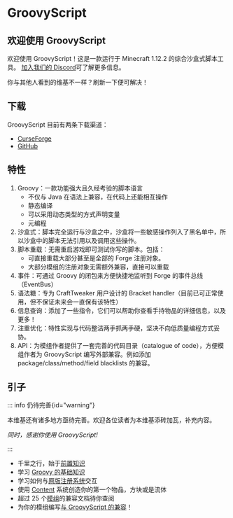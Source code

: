 # GroovyScript

## 欢迎使用 GroovyScript

欢迎使用 GroovyScript！这是一款运行于 Minecraft 1.12.2 的综合沙盒式脚本工具。
[加入我们的 Discord](https://discord.com/invite/m53yxTjjKM)可了解更多信息。

你与其他人看到的维基不一样？刷新一下便可解决！

## 下载

GroovyScript 目前有两条下载渠道：

- [CurseForge](https://www.curseforge.com/minecraft/mc-mods/groovyscript)
- [GitHub](https://github.com/CleanroomMC/GroovyScript/releases)

## 特性

1. Groovy：一款功能强大且久经考验的脚本语言
   - 不仅与 Java 在语法上兼容，在代码上还能相互操作
   - 静态编译
   - 可以采用动态类型的方式声明变量
   - 元编程
2. 沙盒式：脚本完全运行与沙盒之中，沙盒将一些敏感操作列入了黑名单中，所以沙盒中的脚本无法引用以及调用这些操作。
3. 脚本重载：无需重启游戏即可测试你写的脚本。包括：
   - 可直接重载大部分甚至是全部的 Forge 注册对象。
   - 大部分模组的注册对象无需额外兼容，直接可以重载
4. 事件：可通过 Groovy 的闭包来方便快捷地监听到 Forge 的事件总线（EventBus）
5. 语法糖：专为 CraftTweaker 用户设计的 Bracket handler（目前已可正常使用，但不保证未来会一直保有该特性）
6. 信息查询：添加了一些指令，它们可以帮助你查看手持物品的详细信息，以及更多！
7. 注重优化：特性实现与代码整洁两手抓两手硬，坚决不向低质量编程方式妥协。
8. API：为模组作者提供了一套完善的代码目录（catalogue of code），方便模组作者为 GroovyScript 编写外部兼容。例如添加 package/class/method/field blacklists 的兼容。

## 引子

::: info 仍待完善{id="warning"}

本维基还有诸多地方亟待完善。欢迎各位读者为本维基添砖加瓦，补充内容。

_同时，感谢你使用 GroovyScript!_

:::

- 千里之行，始于[前置知识](./introduction/index.md)
- 学习 [Groovy 的基础知识](./groovy/index.md)
- 学习如何与[原版注册系统](./minecraft/index.md)交互
- 使用 [Content](./content/index.md) 系统创造你的第一个物品，方块或是流体
- 超过 25 个[模组](./mods/index.md)的兼容文档待你查阅
- 为你的模组编写[与 GroovyScript 的兼容](./introduction/external_compat.md)！
